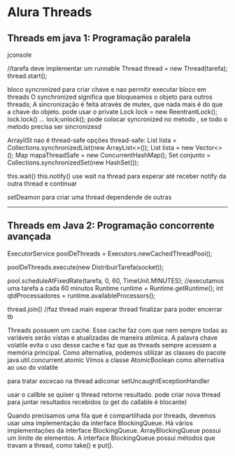 # Alura Threads

## Threads em java 1: Programação paralela

jconsole

//tarefa deve implementar um runnable
Thread thread = new Thread(tarefa); 
thread.start();


bloco syncronized para criar chave e nao permitir executar bloco em threads
O synchronized significa que bloqueamos o objeto para outros threads;
A sincronização é feita através de mutex, que nada mais é do que a chave do objeto.
pode usar o private Lock lock = new ReentrantLock();
lock.lock() ... lock;unlock();
pode colocar syncronized no metodo , se todo o metodo precisa ser sincronizesd

ArrayliSt nao é thread-safe
opções thread-safe:
List<String> lista = Collections.synchronizedList(new ArrayList<>());
List<String> lista = new Vector<>();
Map mapaThreadSafe = new ConcurrentHashMap();
Set conjunto = Collections.synchronizedSet(new HashSet());

this.wait()
this.notify()
use wait na thread para esperar até receber notify da outra thread e continuar

setDeamon para criar uma thread dependende de outras

---

## Threads em Java 2: Programação concorrente avançada
ExecutorService poolDeThreads = Executors.newCachedThreadPool();

poolDeThreads.execute(new DistribuirTarefa(socket));

pool.scheduleAtFixedRate(tarefa, 0, 60, TimeUnit.MINUTES); //executamos uma tarefa a cada 60 minutos
Runtime runtime = Runtime.getRuntime();
int qtdProcessadores = runtime.availableProcessors();

thread.join() //faz thread main esperar thread finalizar para poder encerrar tb


Threads possuem um cache.
Esse cache faz com que nem sempre todas as variáveis serão vistas e atualizadas de maneira atômica.
A palavra chave volatile evita o uso desse cache e faz que as threads sempre acessem a memória principal.
Como alternativa, podemos utilizar as classes do pacote java.util.concurrent.atomic
Vimos a classe AtomicBoolean como alternativa ao uso do volatile

para tratar excecao na thread adiconar setUncaughtExceptionHandler

usar o callble se quiser q thread retorne resultado. pode criar nova thread para juntar resultados recebidos (o get do callable é blocante)

Quando precisamos uma fila que é compartilhada por threads, devemos usar uma implementação da interface BlockingQueue.
Há vários implementações da interface BlockingQueue.
ArrayBlockingQueue possui um limite de elementos.
A interface BlockingQueue possui métodos que travam a thread, como take() e put().